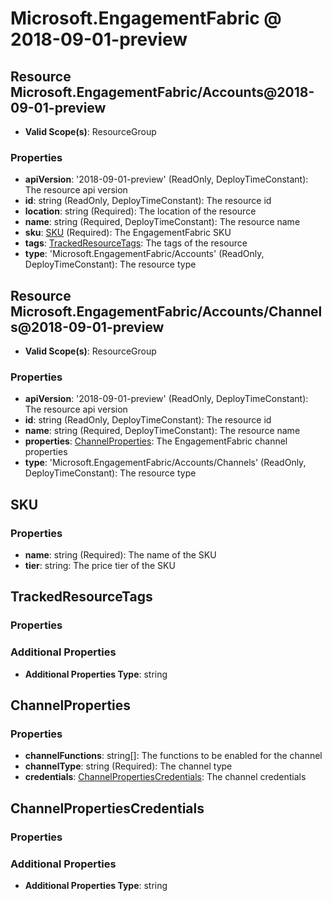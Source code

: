 # Microsoft.EngagementFabric @ 2018-09-01-preview

## Resource Microsoft.EngagementFabric/Accounts@2018-09-01-preview
* **Valid Scope(s)**: ResourceGroup
### Properties
* **apiVersion**: '2018-09-01-preview' (ReadOnly, DeployTimeConstant): The resource api version
* **id**: string (ReadOnly, DeployTimeConstant): The resource id
* **location**: string (Required): The location of the resource
* **name**: string (Required, DeployTimeConstant): The resource name
* **sku**: [SKU](#sku) (Required): The EngagementFabric SKU
* **tags**: [TrackedResourceTags](#trackedresourcetags): The tags of the resource
* **type**: 'Microsoft.EngagementFabric/Accounts' (ReadOnly, DeployTimeConstant): The resource type

## Resource Microsoft.EngagementFabric/Accounts/Channels@2018-09-01-preview
* **Valid Scope(s)**: ResourceGroup
### Properties
* **apiVersion**: '2018-09-01-preview' (ReadOnly, DeployTimeConstant): The resource api version
* **id**: string (ReadOnly, DeployTimeConstant): The resource id
* **name**: string (Required, DeployTimeConstant): The resource name
* **properties**: [ChannelProperties](#channelproperties): The EngagementFabric channel properties
* **type**: 'Microsoft.EngagementFabric/Accounts/Channels' (ReadOnly, DeployTimeConstant): The resource type

## SKU
### Properties
* **name**: string (Required): The name of the SKU
* **tier**: string: The price tier of the SKU

## TrackedResourceTags
### Properties
### Additional Properties
* **Additional Properties Type**: string

## ChannelProperties
### Properties
* **channelFunctions**: string[]: The functions to be enabled for the channel
* **channelType**: string (Required): The channel type
* **credentials**: [ChannelPropertiesCredentials](#channelpropertiescredentials): The channel credentials

## ChannelPropertiesCredentials
### Properties
### Additional Properties
* **Additional Properties Type**: string

